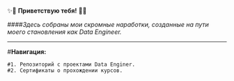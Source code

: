 ✨👋 **Приветствую тебя!**  👋✨

####*Здесь собраны мои скромные наработки, созданные на пути моего становления как Data Engineer.*

__________________________________________________________________________________________________

#**Навигация:**

    #1. Репозиторий с проектами Data Enginer.
    #2. Сертификаты о прохождении курсов.
    
<!--
**brrndalex/brrndalex** is a ✨ _special_ ✨ repository because its `README.md` (this file) appears on your GitHub profile.

Here are some ideas to get you started:

- 🔭 I’m currently working on ...
- 🌱 I’m currently learning ...
- 👯 I’m looking to collaborate on ...
- 🤔 I’m looking for help with ...
- 💬 Ask me about ...
- 📫 How to reach me: ...
- 😄 Pronouns: ...
- ⚡ Fun fact: ...
-->
